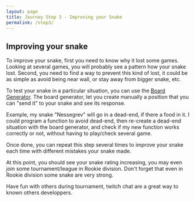 ```yaml
---
layout: page
title: Journey Step 3 - Improving your Snake
permalink: /step3/
---
```


## Improving your snake

To improve your snake, first you need to know why it lost some games. Looking at several games, you will probably see a pattern how your snake lost. Second, you need to find a way to prevent this kind of lost, it could be as simple as avoid being near wall, or stay away from bigger snake, etc.

To test your snake in a particular situation, you can use the [Board Generator](https://Nettogrof.github.io/battle-snake-board-generator/). The board generator, let you create manually a position that you can "send it" to your snake and see its response.

Example, my snake "Nessegrev" will go in a dead-end, if there a food in it. I could program a function to avoid dead-end, then re-create a dead-end situation with the board generator, and check if my new function works correctly or not, without having to play/check several game.

Once done, you can repeat this step several times to improve your snake each time with different mistakes your snake made. 

At this point, you should see your snake rating increasing, you may even join some tournament/league in Rookie division. Don't forget that even in Rookie division some snake are very strong. 

Have fun with others during tournament, twitch chat are a great way to known others developpers.
